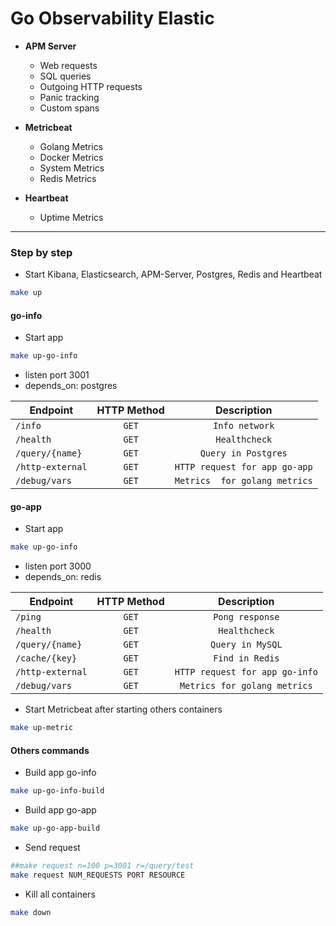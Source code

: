 # Go Observability Elastic

- **APM Server**
    - Web requests
    - SQL queries
    - Outgoing HTTP requests
    - Panic tracking
    - Custom spans

- **Metricbeat**
    - Golang Metrics
    - Docker Metrics
    - System Metrics
    - Redis Metrics

- **Heartbeat**
    - Uptime Metrics

---

### Step by step

- Start Kibana, Elasticsearch, APM-Server, Postgres, Redis and Heartbeat
```sh
make up
```
#### go-info

- Start app
```sh
make up-go-info
```
- listen port 3001
- depends_on: postgres

| Endpoint        | HTTP Method             | Description            |
| --------------- | :---------------------: | :-----------------:    |
| `/info`         | `GET`                   | `Info network`         |
| `/health`       | `GET`                   | `Healthcheck`          |
| `/query/{name}` | `GET`                   | `Query in Postgres` |
| `/http-external`| `GET`                   | `HTTP request for app go-app` |
| `/debug/vars`   | `GET`                   | `Metrics  for golang metrics` |

#### go-app

- Start app
```sh
make up-go-info
```

- listen port 3000
- depends_on: redis


| Endpoint        | HTTP Method             | Description            |
| --------------- | :---------------------: | :-----------------:    |
| `/ping`         | `GET`                   | `Pong response`        |
| `/health`       | `GET`                   | `Healthcheck`          |
| `/query/{name}` | `GET`                   | `Query in MySQL`      |
| `/cache/{key}`  | `GET`                   | `Find in Redis`        |
| `/http-external`| `GET`                   | `HTTP request for app go-info` |
| `/debug/vars`   | `GET`                   | `Metrics for golang metrics` |


- Start Metricbeat after starting others containers
```sh
make up-metric
```

#### Others commands

- Build app go-info
```sh
make up-go-info-build
```

- Build app go-app
```sh
make up-go-app-build
```

- Send request
```sh
##make request n=100 p=3001 r=/query/test
make request NUM_REQUESTS PORT RESOURCE
```

- Kill all containers
```sh
make down
```
